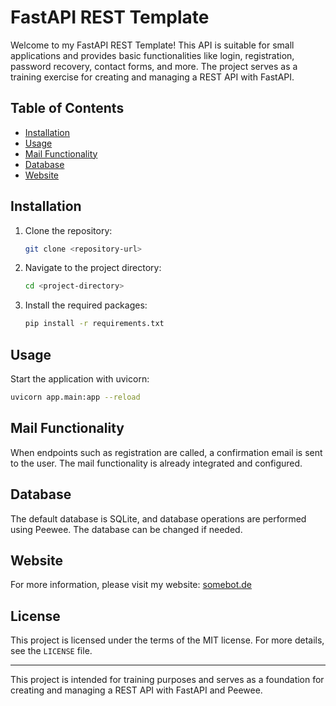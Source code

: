 
# FastAPI REST Template

Welcome to my FastAPI REST Template! This API is suitable for small applications and provides basic functionalities like login, registration, password recovery, contact forms, and more. The project serves as a training exercise for creating and managing a REST API with FastAPI.

## Table of Contents

- [Installation](#installation)
- [Usage](#usage)
- [Mail Functionality](#mail-functionality)
- [Database](#database)
- [Website](#website)

## Installation

1. Clone the repository:
    ```bash
    git clone <repository-url>
    ```

2. Navigate to the project directory:
    ```bash
    cd <project-directory>
    ```

3. Install the required packages:
    ```bash
    pip install -r requirements.txt
    ```

## Usage

Start the application with uvicorn:
```bash
uvicorn app.main:app --reload
```

## Mail Functionality

When endpoints such as registration are called, a confirmation email is sent to the user. The mail functionality is already integrated and configured.

## Database

The default database is SQLite, and database operations are performed using Peewee. The database can be changed if needed.

## Website

For more information, please visit my website: [somebot.de](https://www.somebot.de)

## License

This project is licensed under the terms of the MIT license. For more details, see the `LICENSE` file.

---

This project is intended for training purposes and serves as a foundation for creating and managing a REST API with FastAPI and Peewee.
